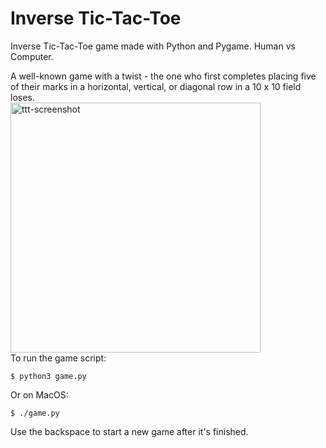 # Inverse Tic-Tac-Toe

Inverse Tic-Tac-Toe game made with Python and Pygame. Human vs Computer.

A well-known game with a twist - the one who first completes placing five of their marks in a horizontal, vertical, or diagonal row in a 10 x 10 field loses.  
<img width="400" alt="ttt-screenshot" src="https://user-images.githubusercontent.com/38230817/152862331-179ca859-0515-4f16-8de6-8648444a801d.png">  
To run the game script:
```
$ python3 game.py
```
Or on MacOS:
```
$ ./game.py
```
Use the backspace to start a new game after it's finished.

